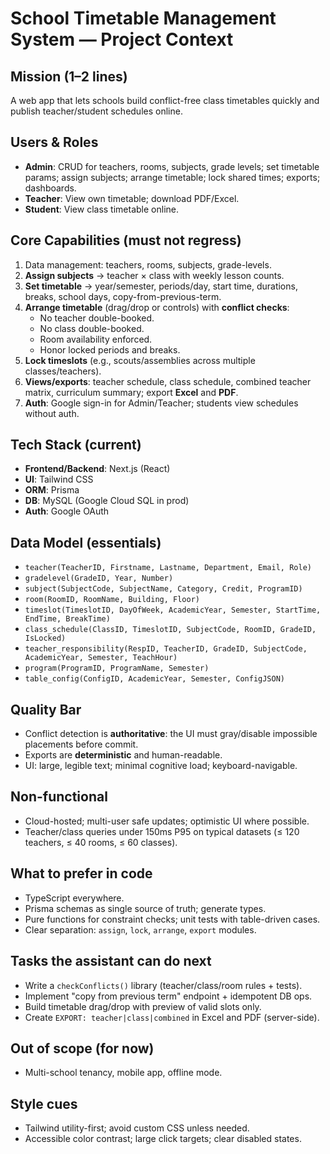 # School Timetable Management System — Project Context

## Mission (1–2 lines)
A web app that lets schools build conflict-free class timetables quickly and publish teacher/student schedules online.

## Users & Roles
- **Admin**: CRUD for teachers, rooms, subjects, grade levels; set timetable params; assign subjects; arrange timetable; lock shared times; exports; dashboards.
- **Teacher**: View own timetable; download PDF/Excel.
- **Student**: View class timetable online.

## Core Capabilities (must not regress)
1) Data management: teachers, rooms, subjects, grade-levels.  
2) **Assign subjects** → teacher × class with weekly lesson counts.  
3) **Set timetable** → year/semester, periods/day, start time, durations, breaks, school days, copy-from-previous-term.  
4) **Arrange timetable** (drag/drop or controls) with **conflict checks**:
   - No teacher double-booked.
   - No class double-booked.
   - Room availability enforced.
   - Honor locked periods and breaks.
5) **Lock timeslots** (e.g., scouts/assemblies across multiple classes/teachers).  
6) **Views/exports**: teacher schedule, class schedule, combined teacher matrix, curriculum summary; export **Excel** and **PDF**.  
7) **Auth**: Google sign-in for Admin/Teacher; students view schedules without auth.

## Tech Stack (current)
- **Frontend/Backend**: Next.js (React)  
- **UI**: Tailwind CSS  
- **ORM**: Prisma  
- **DB**: MySQL (Google Cloud SQL in prod)  
- **Auth**: Google OAuth

## Data Model (essentials)
- `teacher(TeacherID, Firstname, Lastname, Department, Email, Role)`  
- `gradelevel(GradeID, Year, Number)`  
- `subject(SubjectCode, SubjectName, Category, Credit, ProgramID)`  
- `room(RoomID, RoomName, Building, Floor)`  
- `timeslot(TimeslotID, DayOfWeek, AcademicYear, Semester, StartTime, EndTime, BreakTime)`  
- `class_schedule(ClassID, TimeslotID, SubjectCode, RoomID, GradeID, IsLocked)`  
- `teacher_responsibility(RespID, TeacherID, GradeID, SubjectCode, AcademicYear, Semester, TeachHour)`  
- `program(ProgramID, ProgramName, Semester)`  
- `table_config(ConfigID, AcademicYear, Semester, ConfigJSON)`

## Quality Bar
- Conflict detection is **authoritative**: the UI must gray/disable impossible placements before commit.  
- Exports are **deterministic** and human-readable.  
- UI: large, legible text; minimal cognitive load; keyboard-navigable.

## Non-functional
- Cloud-hosted; multi-user safe updates; optimistic UI where possible.  
- Teacher/class queries under 150ms P95 on typical datasets (≤ 120 teachers, ≤ 40 rooms, ≤ 60 classes).

## What to prefer in code
- TypeScript everywhere.  
- Prisma schemas as single source of truth; generate types.  
- Pure functions for constraint checks; unit tests with table-driven cases.  
- Clear separation: `assign`, `lock`, `arrange`, `export` modules.

## Tasks the assistant can do next
- Write a `checkConflicts()` library (teacher/class/room rules + tests).  
- Implement "copy from previous term" endpoint + idempotent DB ops.  
- Build timetable drag/drop with preview of valid slots only.  
- Create `EXPORT: teacher|class|combined` in Excel and PDF (server-side).

## Out of scope (for now)
- Multi-school tenancy, mobile app, offline mode.

## Style cues
- Tailwind utility-first; avoid custom CSS unless needed.  
- Accessible color contrast; large click targets; clear disabled states.